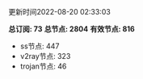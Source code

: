 更新时间2022-08-20 02:33:03

**总订阅: 73**
**总节点: 2804**
**有效节点: 816**
- ss节点: 447
- v2ray节点: 323
- trojan节点: 46

